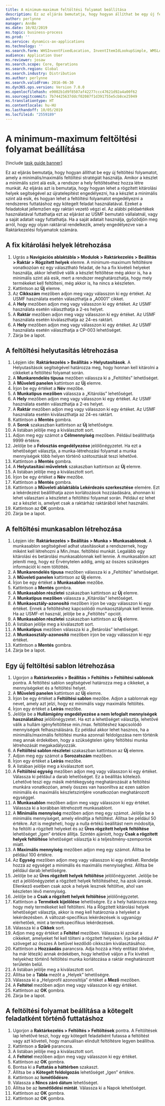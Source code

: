 ```yaml
---
title: A minimum-maximum feltöltési folyamat beállítása
description: Ez az eljárás bemutatja, hogy hogyan állíthat be egy új feltöltési folyamatot, amely a minimális/maximális feltöltési stratégiát használja.
author: perlynne
manager: AnnBe
ms.date: 10/02/2019
ms.topic: business-process
ms.prod: ''
ms.service: dynamics-ax-applications
ms.technology: ''
ms.search.form: WHSInventFixedLocation, InventItemIdLookupSimple, WMSLocationIdLookup, WHSLocDirTable, InventLocationIdLookup, SysQueryForm, WHSWorkTemplateTable, WHSReplenishmentTemplates, UnitOfMeasureLookup, SysQueryTableLookUp, SysQueryFieldLookUp, SysRecurrence
audience: Application User
ms.reviewer: josaw
ms.search.scope: Core, Operations
ms.search.region: Global
ms.search.industry: Distribution
ms.author: perlynne
ms.search.validFrom: 2016-06-30
ms.dyn365.ops.version: Version 7.0.0
ms.openlocfilehash: e9002b1d9f8507af42277ccc47621d92a4a00f62
ms.sourcegitcommit: 7b74425637ddcf02087f1d391755e5cb8ce25949
ms.translationtype: HT
ms.contentlocale: hu-HU
ms.lasthandoff: 10/05/2019
ms.locfileid: "2559189"
---
```

# <a name="set-up-a-min-max-replenishment-process"></a>A minimum-maximum feltöltési folyamat beállítása

[!include [task guide banner](../../includes/task-guide-banner.md)]

Ez az eljárás bemutatja, hogy hogyan állíthat be egy új feltöltési folyamatot, amely a minimális/maximális feltöltési stratégiát használja. Amikor a készlet a minimális szint alá esik, a rendszer a hely feltöltéséhez hozza létre munkát. Az eljárás azt is bemutatja, hogy hogyan lehet a rögzített kitárolási helyek segítségével az újratelepítést engedélyezni, ha a készlet a minimális szint alá esik, és hogyan lehet a feltöltési folyamatot engedélyezni a rendszeres futtatáshoz egy kötegelt feladat használatával. Ezeket a feladatokat jellemzően egy raktári vezető végzi el. Az alábbi példaértékek használatával futtathatja ezt az eljárást az USMF bemutató vállalatnál, vagy a saját adatait vagy futtathatja. Ha a saját adatait használja, győződjön meg arról, hogy egy olyan raktárral rendelkezik, amely engedélyezve van a Raktárkezelési folyamatok számára.


## <a name="create-a-fixed-picking-location"></a>A fix kitárolási helyek létrehozása
1. Ugrás a **Navigációs ablaktábla > Modulok > Raktárkezelés > Beállítás > Raktár > Rögzített helyek** elemre. A minimum-maximum feltöltésre vonatkozóan ez egy választható feladat, de ha a fix kivételi helyeket használja, akkor lehetővé válik a készlet feltöltése még akkor is, ha a minimális szint alá esik, mert a rendszer meghatározhatja, hogy mely termékeket kell feltölteni, még akkor is, ha nincs a készleten.
2. Kattintson az **Új** elemre.
3. Az **Cikkszám** mezőben adjon meg vagy válasszon ki egy értéket. Az USMF használata esetén választhatja a „A0001” cikket.  
4. A **Hely** mezőben adjon meg vagy válasszon ki egy értéket. Az USMF használata esetén választhatja a 2-es helyet.  
5. A **Raktár** mezőben adjon meg vagy válasszon ki egy értéket. Az USMF használata esetén kiválaszthatja az 24-es raktárt.  
6. A **Hely** mezőben adjon meg vagy válasszon ki egy értéket. Az USMF használata esetén választhatja a CP-003 lehetőséget.  
7. Zárja be a lapot.

## <a name="create-a-replenishment-location-directive"></a>A feltöltési helyutasítás létrehozása
1. Lépjen ide: **Raktárkezelés > Beállítás > Helyutasítások**. A Helyutasítások segítségével határozza meg, hogy honnan kell kitárolni a cikkeket a feltöltési folyamat során.
2. A **Munkarendelés típusa** mezőben válassza ki a „Feltöltés” lehetőséget.
3. A **Műveleti panelen** kattintson az **Új** elemre.
4. Írjon be egy értéket a **Név** mezőbe.
5. A **Munkatípus mezőben** válassza a „Kitárolás” lehetőséget.
6. A **Hely** mezőben adjon meg vagy válasszon ki egy értéket. Az USMF használata esetén választhatja a 2-es helyet.  
7. A **Raktár** mezőben adjon meg vagy válasszon ki egy értéket. Az USMF használata esetén kiválaszthatja az 24-es raktárt.  
8. Kattintson a **Mentés** gombra.
9. A **Sorok** szakaszban kattintson az **Új** lehetőségre.
10. A listában jelölje meg a kiválasztott sort.
11. Adjon meg egy számot a **Célmennyiség** mezőben. Például beállíthatja 9999 értékre.  
12. Jelölje be a **Felosztás engedélyezése** jelölőnégyzetet. Ha ezt a lehetőséget választja, a munka-létrehozási folyamat a munka mennyiségek több helyen történő szétosztását teszi lehetővé.  
13. Kattintson a **Mentés** gombra.
14. A **Helyutasítási műveletek** szakaszban kattintson az **Új** elemre.
15. A listában jelölje meg a kiválasztott sort.
16. Írjon be egy értéket a **Név** mezőbe.
17. Kattintson a **Mentés** gombra.
18. Kattintson a **Műveleti ablaktábla** **Lekérdezés szerkesztése** elemére. Ezt a lekérdezést beállíthatja azon korlátozások hozzáadására, ahonnan ki lehet választani a készletet a feltöltési folyamat során. Például ez lehet az a készlet is, amelyet csak a raktárház raktárából lehet használni.
19. Kattintson az **OK** gombra.
20. Zárja be a lapot.

## <a name="create-a-replenishment-work-template"></a>A feltöltési munkasablon létrehozása
1. Lépjen ide: **Raktárkezelés > Beállítás > Munka > Munkasablonok**. A munkasablon segítségével adhat utasításokat a rendszernek, hogy miként kell létrehozni a Min./max. feltöltési munkát. Legalább egy kitárolási és betárolási munkasablonnak kell lennie. A munkasablon azt jeleníti meg, hogy ez Érvénytelen addig, amíg az összes szükséges információt ki nem töltötték. 
2. A **Munkarendelés típusa** mezőben válassza ki a „Feltöltés” lehetőséget.
3. A **Műveleti panelen** kattintson az **Új** elemre.
4. Írjon be egy értéket a **Munkasablon** mezőbe.
5. Kattintson a **Mentés** gombra.
6. A **Munkasablon részletei** szakaszban kattintson az **Új** elemre.
7. A **Munkatípus mezőben** válassza a „Kitárolás” lehetőséget.
8. A **Munkaosztály-azonosító** mezőben írjon be vagy válasszon ki egy értéket. Ennek a feltöltéshez kapcsolódó munkaosztálynak kell lennie. Ha az USMF-et használ, jelölje be a „Feltöltés” opciót.  
9. A **Munkasablon részletei** szakaszban kattintson az **Új** elemre.
10. A listában jelölje meg a kiválasztott sort.
11. A **Munkatípus** mezőben válassza ki a „Betárolás” lehetőséget.
12. A **Munkaosztály-azonosító** mezőben írjon be vagy válasszon ki egy értéket.
13. Kattintson a **Mentés** gombra.
14. Zárja be a lapot.

## <a name="create-a-new-replenishment-template"></a>Egy új feltöltési sablon létrehozása
1. Ugorjon a **Raktárkezelés > Beállítás > Feltöltés > Feltöltési sablonok** pontra. A feltöltési sablon segítségével határozza meg a cikkeket, a mennyiségeket és a feltöltési helyet.
2. A **Műveleti panelen** kattintson az **Új** elemre.
3. Írjon be egy értéket a **Feltöltési sablon** mezőbe. Adjon a sablonnak egy nevet, amely azt jelzi, hogy ez minimális vagy maximális feltöltés.  
4. Írjon egy értéket a **Leírás** mezőbe.
5. Jelölje be a **Hullámigény engedélyezése a nem lefoglalt mennyiségek használatához** jelölőnégyzetet. Ha ezt a lehetőséget választja, lehetővé válik a hullám igényfeltöltése min./max. feltöltéshez kapcsolódó mennyiségek felhasználására. Ez például akkor lehet hasznos, ha a minimális/maximális feltöltési munka azonnali feldolgozása nem történik meg annak érdekében, hogy a szükségtelen igény feltöltési munka létrehozását megakadályozzák.
6. A **Feltöltési sablon részletei** szakaszban kattintson az **Új** elemre.
7. Adjon meg egy számot a **Sorozatszám** mezőben.
8. Írjon egy értéket a **Leírás** mezőbe.
9. A listában jelölje meg a kiválasztott sort.
10. A **Feltöltési egység** mezőben adjon meg vagy válasszon ki egy értéket. Válassza ki például a darab lehetőséget. Ez a beállítás kötelező. Lehetővé teszi egy másik mértékegység meghatározását a feltöltési munkára vonatkozóan, amely összes van hasonlítva az ezen sablon minimális és maximális készletszintjére vonatkozóan meghatározott egységgel.
11. A **Munkasablon** mezőben adjon meg vagy válasszon ki egy értéket. Válassza ki a korábban létrehozott munkasablont.  
12. A **Minimális mennyiség** mezőben adjon meg egy számot. Jelölje be a minimális mennyiséget, amely elindítja a feltöltést. Állítsa be például 50 értékre. Azt is megteheti, hogy a nulla értékű beállítást nem módosítja, ha feltölti a rögzített helyeket és az **Üres rögzített helyek feltöltése** lehetőséget „Igen” értékre állítja. Szintén ajánlott, hogy **Csak a rögzített helyek feltöltése** lehetőséget választja ki a teljesítmény-szempontok miatt.
13. A **Maximális mennyiség** mezőben adjon meg egy számot. Állítsa be például 100 értékre.  
14. Az **Egység** mezőben adjon meg vagy válasszon ki egy értéket. Rendelje hozzá az egységet a minimális és maximális mennyiséghez. Állítsa be például darab lehetőségre.  
15. Jelölje be az **Üres rögzített helyek feltöltése** jelölőnégyzetet. Jelölje be ezt a jelölőnégyzetet a rögzített helyek feltöltéséhez, ha azok üresek. Ellenkező esetben csak azok a helyek lesznek feltöltve, ahol van készleten lévő mennyiség.
16. Jelölje be a **Csak a rögzített helyek feltöltése** jelölőnégyzetet.
17. Kattintson a **Termékek kijelölése** lehetőségre. Ez a hely határozza meg. hogy mely termékeket kell feltölteni. Ha a Rögzített kitárolási helyek lehetőséget választja, akkor is meg kell határoznia a helyeket a lekérdezésben. A változat-specifikus lekérdezések is ugyanúgy elérhetőek, mint a termékspecifikus lekérdezések.
18. Válassza ki a **Cikkek** sort.
19. Adjon meg egy értéket a **Feltétel** mezőben. Válassza ki azokat a cikkeket, amelyeket fel kell tölteni a rögzített helyeken. Írja be például A* szöveget az összes A betűvel kezdődő cikkszám kiválasztásához.
20. Kattintson a **Hozzáadás** parancsra. Adja hozzá a Hely entitást (kivéve, ha már létezik) annak érdekében, hogy lehetővé váljon a Fix kivételi helyekhez történő feltöltési munka korlátozása a raktár meghatározott területén belül.
21. A listában jelölje meg a kiválasztott sort.
22. Állítsa be a **Tábla** mezőt a „Helyek” lehetőségre.
23. Válassza ki a „Helyprofil azonosítója” értéket a **Mező** mezőben.
24. A **Feltétel** mezőben adjon meg vagy válasszon ki egy értéket.
25. Kattintson az **OK** gombra.
26. Zárja be a lapot.

## <a name="set-the-replenishment-process-to-run-as-a-batch-job"></a>A feltöltési folyamat beállítása a kötegelt feladatként történő futtatáshoz
1. Ugorjon a **Raktárkezelés > Feltöltés > Feltöltések** pontra. A Feltöltések lap lehetővé teszi, hogy egy kötegelt feladatként futassa a feltöltést vagy azt követeli, hogy manuálisan elindult feltöltésre legyen beállítva.
2. Kattintson a **Szűrő** parancsra.
3. A listában jelölje meg a kiválasztott sort.
4. A **Feltétel** mezőben adjon meg vagy válasszon ki egy értéket.
5. Kattintson az **OK** gombra.
6. Bontsa ki a **Futtatás a háttérben** szakaszt.
7. Állítsa be a **Kötegelt feldolgozás** lehetőséget „Igen” értékre.
8. Kattintson az **Ismétlődésre**.
9. Válassza a **Nincs záró dátum** lehetőséget.
10. Állítsa be az **Ismétlődési mintát**. Válassza ki a Napok lehetőséget.  
11. Kattintson az **OK** gombra.
12. Kattintson az **OK** gombra.

